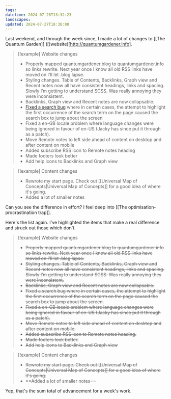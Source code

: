 ```yaml
---
tags: 
datetime: 2024-07-26T13:32:23
landscapes: 
updated: 2024-07-27T18:38:00
---
```

Last weekend, and through the week since, I made a lot of changes to [[The Quantum Garden]] ([)website)[http://quantumgardener.info]. 

> [!example] Website changes
> - Properly mapped quantumgardener.blog to quantumgardener.info so links rewrite. Next year once I know all old RSS links have moved on I'll let .blog lapse.  
> - Styling changes. Table of Contents, Backlinks, Graph view and Recent notes now all have consistent headings, links and spacing. Slowly I’m getting to understand SCSS. Was really annoying they were inconsistent. 
> - Backlinks, Graph view and Recent notes are now collapsable. 
> - [Fixed a search bug](https://github.com/quantumgardener/qg.info/compare/ffbc8a1c1925afa49eb75d4d78525162317b5e7e...77fbac5f1fab7232c212f072b19bade47f7ecb05) where in certain cases, the attempt to highlight the first occurrence of the search term on the page caused the search box to jump about the screen
> - Fixed a en-GB locale problem where language changes were being ignored in favour of en-US (Jacky has since put it through as a patch).  
> - Move Remote notes to left side ahead of content on desktop and after content on mobile  
> - Added subscribe RSS icon to Remote notes heading  
> - Made footers look better 
> - Add help icons to Backlinks and Graph view

> [!example] Content changes
> - Rewrote my start page. Check out [[Universal Map of Concepts|Universal Map of Concepts]] for a good idea of where it's going.  
> - Added a lot of smaller notes

Can you see the difference in effort? I feel deep into [[The optimisation-procrastination trap]]. 

Here's the list again. I've highlighted the items that make a real difference and struck out those which don't.

> [!example] Website changes
> - ~~Properly mapped quantumgardener.blog to quantumgardener.info so links rewrite. Next year once I know all old RSS links have moved on I'll let .blog lapse.~~
> - ~~Styling changes. Table of Contents, Backlinks, Graph view  and Recent notes now all have consistent headings, links and spacing. Slowly I’m getting to understand SCSS. Was really annoying they were inconsistent.~~ 
> - ~~Backlinks, Graph view and Recent notes are now collapsable.~~ 
> - ~~Fixed a search bug where in certain cases, the attempt to highlight the first occurrence of the search term on the page caused the search box to jump about the screen.~~
> - ~~Fixed a en-GB locale problem where language changes were being ignored in favour of en-US (Jacky has since put it through as a patch).~~
> - ~~Move Remote notes to left side ahead of content on desktop and after content on mobile.~~
> - ~~Added subscribe RSS icon to Remote notes heading.~~
> - ~~Made footers look better.~~
> - ~~Add help icons to Backlinks and Graph view~~

> [!example] Content changes
> - ~~Rewrote my start page. Check out [[Universal Map of Concepts|Universal Map of Concepts]] for a good idea of where it's going.~~
> - ==Added a lot of smaller notes==

Yep, that's the sum total of advancement for a week's work.